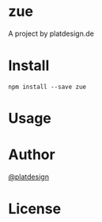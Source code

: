 # zue

A project by platdesign.de


# Install

`npm install --save zue`

# Usage


# Author

[@platdesign](https://twitter.com/platdesign)

# License
